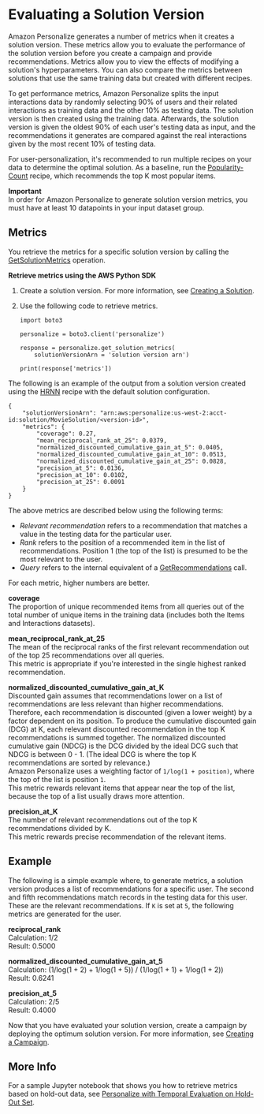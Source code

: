 # Evaluating a Solution Version<a name="working-with-training-metrics"></a>

Amazon Personalize generates a number of metrics when it creates a solution version\. These metrics allow you to evaluate the performance of the solution version before you create a campaign and provide recommendations\. Metrics allow you to view the effects of modifying a solution's hyperparameters\. You can also compare the metrics between solutions that use the same training data but created with different recipes\.

To get performance metrics, Amazon Personalize splits the input interactions data by randomly selecting 90% of users and their related interactions as training data and the other 10% as testing data\. The solution version is then created using the training data\. Afterwards, the solution version is given the oldest 90% of each user's testing data as input, and the recommendations it generates are compared against the real interactions given by the most recent 10% of testing data\.

For user\-personalization, it's recommended to run multiple recipes on your data to determine the optimal solution\. As a baseline, run the [Popularity\-Count](native-recipe-popularity.md) recipe, which recommends the top K most popular items\.

**Important**  
In order for Amazon Personalize to generate solution version metrics, you must have at least 10 datapoints in your input dataset group\.

## Metrics<a name="working-with-training-metrics-metrics"></a>

You retrieve the metrics for a specific solution version by calling the [GetSolutionMetrics](API_GetSolutionMetrics.md) operation\.

**Retrieve metrics using the AWS Python SDK**

1. Create a solution version\. For more information, see [Creating a Solution](training-deploying-solutions.md)\.

1. Use the following code to retrieve metrics\.

   ```
   import boto3
   
   personalize = boto3.client('personalize')
   
   response = personalize.get_solution_metrics(
       solutionVersionArn = 'solution version arn')
   
   print(response['metrics'])
   ```

The following is an example of the output from a solution version created using the [HRNN](native-recipe-hrnn.md) recipe with the default solution configuration\.

```
{
    "solutionVersionArn": "arn:aws:personalize:us-west-2:acct-id:solution/MovieSolution/<version-id>",
    "metrics": {
        "coverage": 0.27,
        "mean_reciprocal_rank_at_25": 0.0379,
        "normalized_discounted_cumulative_gain_at_5": 0.0405,
        "normalized_discounted_cumulative_gain_at_10": 0.0513,
        "normalized_discounted_cumulative_gain_at_25": 0.0828,
        "precision_at_5": 0.0136,
        "precision_at_10": 0.0102,
        "precision_at_25": 0.0091
    }
}
```

The above metrics are described below using the following terms:
+ *Relevant recommendation* refers to a recommendation that matches a value in the testing data for the particular user\.
+ *Rank* refers to the position of a recommended item in the list of recommendations\. Position 1 \(the top of the list\) is presumed to be the most relevant to the user\.
+ *Query* refers to the internal equivalent of a [GetRecommendations](API_RS_GetRecommendations.md) call\.

For each metric, higher numbers are better\.

**coverage**  
The proportion of unique recommended items from all queries out of the total number of unique items in the training data \(includes both the Items and Interactions datasets\)\.

**mean\_reciprocal\_rank\_at\_25**  
The mean of the reciprocal ranks of the first relevant recommendation out of the top 25 recommendations over all queries\.  
This metric is appropriate if you're interested in the single highest ranked recommendation\.

**normalized\_discounted\_cumulative\_gain\_at\_K**  
Discounted gain assumes that recommendations lower on a list of recommendations are less relevant than higher recommendations\. Therefore, each recommendation is discounted \(given a lower weight\) by a factor dependent on its position\. To produce the cumulative discounted gain \(DCG\) at K, each relevant discounted recommendation in the top K recommendations is summed together\. The normalized discounted cumulative gain \(NDCG\) is the DCG divided by the ideal DCG such that NDCG is between 0 \- 1\. \(The ideal DCG is where the top K recommendations are sorted by relevance\.\)  
Amazon Personalize uses a weighting factor of `1/log(1 + position)`, where the top of the list is position `1`\.  
This metric rewards relevant items that appear near the top of the list, because the top of a list usually draws more attention\.

**precision\_at\_K**  
The number of relevant recommendations out of the top K recommendations divided by K\.  
This metric rewards precise recommendation of the relevant items\.

## Example<a name="working-with-training-metrics-example"></a>

The following is a simple example where, to generate metrics, a solution version produces a list of recommendations for a specific user\. The second and fifth recommendations match records in the testing data for this user\. These are the relevant recommendations\. If `K` is set at `5`, the following metrics are generated for the user\.

**reciprocal\_rank**  
Calculation: 1/2  
Result: 0\.5000

**normalized\_discounted\_cumulative\_gain\_at\_5**  
Calculation: \(1/log\(1 \+ 2\) \+ 1/log\(1 \+ 5\)\) / \(1/log\(1 \+ 1\) \+ 1/log\(1 \+ 2\)\)  
Result: 0\.6241

**precision\_at\_5**  
Calculation: 2/5  
Result: 0\.4000

Now that you have evaluated your solution version, create a campaign by deploying the optimum solution version\. For more information, see [Creating a Campaign](campaigns.md)\.

## More Info<a name="metrics-see-also"></a>

For a sample Jupyter notebook that shows you how to retrieve metrics based on hold\-out data, see [Personalize with Temporal Evaluation on Hold\-Out Set](https://github.com/aws-samples/amazon-personalize-samples/blob/master/advanced_examples/personalize_temporal_holdout.ipynb)\.